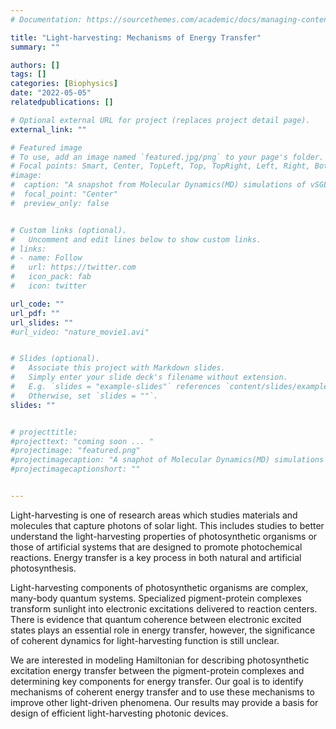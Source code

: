 ```yaml
---
# Documentation: https://sourcethemes.com/academic/docs/managing-content/

title: "Light-harvesting: Mechanisms of Energy Transfer"
summary: ""

authors: []
tags: []
categories: [Biophysics]
date: "2022-05-05" 
relatedpublications: []

# Optional external URL for project (replaces project detail page).
external_link: ""

# Featured image
# To use, add an image named `featured.jpg/png` to your page's folder.
# Focal points: Smart, Center, TopLeft, Top, TopRight, Left, Right, BottomLeft, Bottom, BottomRight.
#image: 
#  caption: "A snapshot from Molecular Dynamics(MD) simulations of vSGLT"
#  focal_point: "Center"
#  preview_only: false


# Custom links (optional).
#   Uncomment and edit lines below to show custom links.
# links:
# - name: Follow
#   url: https://twitter.com
#   icon_pack: fab
#   icon: twitter

url_code: ""
url_pdf: ""
url_slides: ""
#url_video: "nature_movie1.avi"


# Slides (optional).
#   Associate this project with Markdown slides.
#   Simply enter your slide deck's filename without extension.
#   E.g. `slides = "example-slides"` references `content/slides/example-slides.md`.
#   Otherwise, set `slides = ""`.
slides: ""


# projecttitle: 
#projecttext: "coming soon ... "
#projectimage: "featured.png"
#projectimagecaption: "A snaphot of Molecular Dynamics(MD) simulations of vSGLT"
#projectimagecaptionshort: ""


---
```


Light-harvesting is one of research areas which studies materials and molecules that capture photons of solar light. This includes studies to better understand the light-harvesting properties of photosynthetic organisms or those of artificial systems that are designed to promote photochemical reactions. Energy transfer is a key process in both natural and artificial photosynthesis. 

Light-harvesting components of photosynthetic organisms are complex, many-body quantum systems. Specialized pigment-protein complexes transform sunlight into electronic excitations delivered to reaction centers. There is evidence that quantum coherence between electronic excited states plays an essential role in energy transfer, however, the significance of coherent dynamics for light-harvesting function is still unclear. 

We are interested in modeling Hamiltonian for describing photosynthetic excitation energy transfer between the pigment-protein complexes and determining key components for energy transfer. Our goal is to identify mechanisms of coherent energy transfer and to use these mechanisms to improve other light-driven phenomena. Our results may provide a basis for design of efficient light-harvesting photonic devices. 

